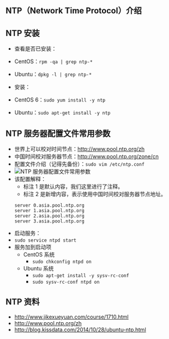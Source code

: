 ## NTP（Network Time Protocol）介绍



## NTP 安装

- 查看是否已安装：
 - CentOS：`rpm -qa | grep ntp-*`
 - Ubuntu：`dpkg -l | grep ntp-*`

- 安装：
 - CentOS 6：`sudo yum install -y ntp`
 - Ubuntu：`sudo apt-get install -y ntp`

## NTP 服务器配置文件常用参数

- 世界上可以校对时间节点：<http://www.pool.ntp.org/zh> 
- 中国时间校对服务器节点：<http://www.pool.ntp.org/zone/cn> 
- 配置文件介绍（记得先备份）：`sudo vim /etc/ntp.conf`
 - ![NTP 服务器配置文件常用参数](../images/NTP-a-1.jpg)
 - 该配置解释：
    - 标注 1 是默认内容，我们这里进行了注释。
    - 标注 2 是新增内容，表示使用中国时间校对服务器节点地址。
    ``` nginx
	server 0.asia.pool.ntp.org
	server 1.asia.pool.ntp.org
	server 2.asia.pool.ntp.org
	server 3.asia.pool.ntp.org
    ```
- 启动服务：
 - `sudo service ntpd start`
- 服务加到启动项
	- CentOS 系统
		- `sudo chkconfig ntpd on`
	- Ubuntu 系统
		- `sudo apt-get install -y sysv-rc-conf `
		- `sudo sysv-rc-conf ntpd on`

## NTP 资料

- <http://www.jikexueyuan.com/course/1710.html> 
- <http://www.pool.ntp.org/zh> 
- <http://blog.kissdata.com/2014/10/28/ubuntu-ntp.html> 
